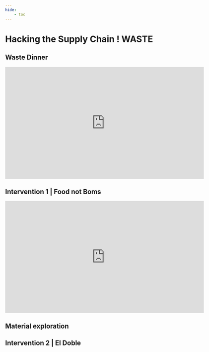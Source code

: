 ```yaml
---
hide:
    - toc
---
```


# Hacking the Supply Chain ! WASTE
## Waste Dinner 

<iframe title="vimeo-player" src="https://player.vimeo.com/video/782289791?h=fd640c4355" width="640" height="360" frameborder="0" allowfullscreen></iframe>


## Intervention 1 | Food not Boms 

<iframe title="vimeo-player" src="https://player.vimeo.com/video/782295296?h=6acf76cd65" width="640" height="360" frameborder="0" allowfullscreen></iframe>

## Material exploration 



## Intervention 2 | El Doble 



